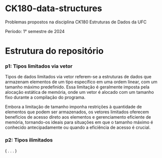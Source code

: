 # CK180-data-structures
Problemas propostos na disciplina CK180 Estruturas de Dados da UFC

Período: 1° semestre de 2024

# Estrutura do repositório

### p1: Tipos limitados via vetor

Tipos de dados limitados via vetor referem-se a estruturas de dados que armazenam elementos de um tipo específico em uma ordem linear, com um tamanho máximo predefinido. Essa limitação é geralmente imposta pela alocação estática de memória, onde um vetor é alocado com um tamanho fixo durante a compilação do programa. 

 Embora a limitação de tamanho imponha restrições à quantidade de elementos que podem ser armazenados, os vetores limitados oferecem benefícios de acesso direto aos elementos e gerenciamento eficiente de memória, tornando-os ideais para situações em que o tamanho máximo é conhecido antecipadamente ou quando a eficiência de acesso é crucial.

### p2: Tipos ilimitados

( . . . )